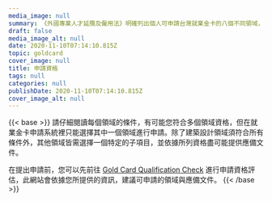 ```yaml
---
media_image: null
summary: 《外國專業人才延攬及僱用法》明確列出個人可申請台灣就業金卡的八個不同領域，每個領域的資格詳細說明如下。
draft: false
media_image_alt: null
date: 2020-11-10T07:14:10.815Z
topic: goldcard
cover_image: null
title: 申請資格
tags: null
categories: null
publishDate: 2020-11-10T07:14:10.815Z
cover_image_alt: null
---
```

{{< base >}}
請仔細閱讀每個領域的條件，有可能您符合多個領域資格，但在就業金卡申請系統裡只能選擇其中一個領域進行申請。除了建築設計領域須符合所有條件外，其他領域皆需選擇一個特定的子項目，並依據所列資格盡可能提供應備文件。

在提出申請前，您可以先前往 [Gold Card Qualification Check](https://visafinder.tw/gold-card-qualification/) 進行申請資格評估，此網站會依據您所提供的資訊，建議可申請的領域與應備文件。
{{< /base >}}